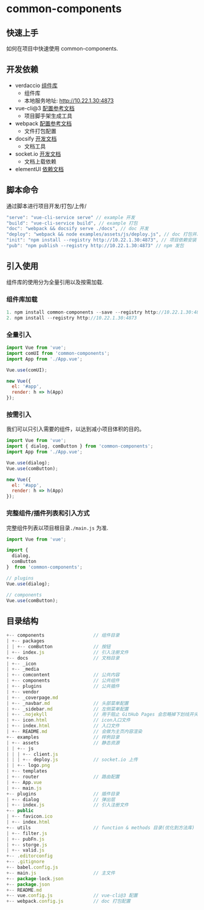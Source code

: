# common-components

## 快速上手
如何在项目中快速使用 common-components.

## 开发依赖
+ verdaccio [组件库](https://verdaccio.org/zh-CN/)
  + 组件库
  + 本地服务地址: http://10.22.1.30:4873
+ vue-cli@3 [配置参考文档](https://cli.vuejs.org/zh/config/)
  + 项目脚手架生成工具
+ webpack [配置参考文档](https://webpack.js.org/concepts/)
  + 文件打包配置
+ docsify [开发文档](https://docsify.js.org/#/)
  + 文档工具
+ socket.io [开发文档](https://socket.io/docs/)
  + 文档上载依赖
+ elementUI [依赖文档](https://element.eleme.io/#/zh-CN)

## 脚本命令
通过脚本进行项目开发/打包/上传/
```js
"serve": "vue-cli-service serve" // example 开发
"build": "vue-cli-service build", // example 打包
"doc": "webpack && docsify serve ./docs", // doc 开发
"deploy": "webpack && node examples/assets/js/deploy.js", // doc 打包并发布
"init": "npm install --registry http://10.22.1.30:4873", // 项目依赖安装
"pub": "npm publish --registry http://10.22.1.30:4873" // npm 发包
```

## 引入使用
组件库的使用分为全量引用以及按需加载.
### 组件库加载
```js
1. npm install common-components --save --registry http://10.22.1.30:4873
2. npm install --registry http://10.22.1.30:4873
```
### 全量引入
```js
import Vue from 'vue';
import comUI from 'common-components';
import App from './App.vue';

Vue.use(comUI);

new Vue({
  el: '#app',
  render: h => h(App)
});
```
### 按需引入
我们可以只引入需要的组件，以达到减小项目体积的目的。
```js
import Vue from 'vue';
import { dialog, comButton } from 'common-components';
import App from './App.vue';

Vue.use(dialog);
Vue.use(comButton);

new Vue({
  el: '#app',
  render: h => h(App)
});
```

### 完整组件/插件列表和引入方式

完整组件列表以项目根目录`./main.js` 为准.

```js
import Vue from 'vue';

import {
  dialog,
  comButton
}  from 'common-components';

// plugins
Vue.use(dialog);

// components
Vue.use(comButton);

```


## 目录结构
```js
+-- components                  // 组件目录
| +-- packages
| | +-- comButton               // 按钮
| +-- index.js                  // 引入注册文件
+-- docs                        // 文档目录
| +-- _icon
| +-- _media
| +-- comcontent                // 公共内容
| +-- components                // 公共组件
| +-- plugins                   // 公共插件
| +-- vendor
| +-- _coverpage.md
| +-- _navbar.md                // 头部菜单配置
| +-- _sidebar.md               // 左侧菜单配置
| +-- .nojekyll                 // 用于阻止 GitHub Pages 会忽略掉下划线开头的文件
| +-- icon.html                 // icon入口文件
| +-- index.html                // 入口文件
| +-- README.md                 // 会做为主页内容渲染
+-- examples                    // 样例目录
| +-- assets                    // 静态资源
| | +-- js
| | | +-- client.js
| | | +-- deploy.js             // socket.io 上传
| | +-- logo.png
| +-- templates
| +-- router                    // 路由配置
| +-- App.vue
| +-- main.js
+-- plugins                     // 插件目录
| +-- dialog                    // 弹出层
| +-- index.js                  // 引入注册文件
+-- public
| +-- favicon.ico
| +-- index.html
+-- utils                       // function & methods 目录(优化到方法库)
| +-- filter.js
| +-- pubFn.js
| +-- storge.js
| +-- valid.js
+-- .editorconfig
+-- .gitignore
+-- babel.config.js
+-- main.js                     // 主文件
+-- package-lock.json
+-- package.json
+-- README.md
+-- vue.config.js               // vue-cli@3 配置
+-- webpack.config.js           // doc 打包配置
```
